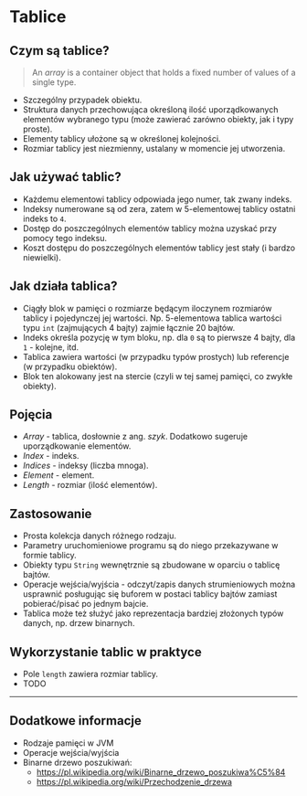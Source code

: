 # Tablice


## Czym są tablice?

> An *array* is a container object that holds a fixed number of values of a single type.

* Szczególny przypadek obiektu.
* Struktura danych przechowująca określoną ilość uporządkowanych elementów wybranego typu (może zawierać zarówno
obiekty, jak i typy proste).
* Elementy tablicy ułożone są w określonej kolejności.
* Rozmiar tablicy jest niezmienny, ustalany w momencie jej utworzenia.


## Jak używać tablic?

* Każdemu elementowi tablicy odpowiada jego numer, tak zwany indeks.
* Indeksy numerowane są od zera, zatem w 5-elementowej tablicy ostatni indeks to `4`.
* Dostęp do poszczególnych elementów tablicy można uzyskać przy pomocy tego indeksu.
* Koszt dostępu do poszczególnych elementów tablicy jest stały (i bardzo niewielki).


## Jak działa tablica?

* Ciągły blok w pamięci o rozmiarze będącym iloczynem rozmiarów tablicy i pojedynczej jej wartości.
Np. 5-elementowa tablica wartości typu `int` (zajmujących 4 bajty) zajmie łącznie 20 bajtów.
* Indeks określa pozycję w tym bloku, np. dla `0` są to pierwsze 4 bajty, dla `1` - kolejne, itd.
* Tablica zawiera wartości (w przypadku typów prostych) lub referencje (w przypadku obiektów).
* Blok ten alokowany jest na stercie (czyli w tej samej pamięci, co zwykłe obiekty).


## Pojęcia

* *Array* - tablica, dosłownie z ang. *szyk*. Dodatkowo sugeruje uporządkowanie elementów.
* *Index* - indeks.
* *Indices* - indeksy (liczba mnoga).
* *Element* - element.
* *Length* - rozmiar (ilość elementów).


## Zastosowanie

* Prosta kolekcja danych różnego rodzaju.
* Parametry uruchomieniowe programu są do niego przekazywane w formie tablicy.
* Obiekty typu `String` wewnętrznie są zbudowane w oparciu o tablicę bajtów.
* Operacje wejścia/wyjścia - odczyt/zapis danych strumieniowych można usprawnić posługując się buforem w postaci
tablicy bajtów zamiast pobierać/pisać po jednym bajcie.
* Tablica może też służyć jako reprezentacja bardziej złożonych typów danych, np. drzew binarnych.


## Wykorzystanie tablic w praktyce

* Pole `length` zawiera rozmiar tablicy.
* TODO

---

## Dodatkowe informacje

* Rodzaje pamięci w JVM
* Operacje wejścia/wyjścia
* Binarne drzewo poszukiwań:
    * https://pl.wikipedia.org/wiki/Binarne_drzewo_poszukiwa%C5%84
    * https://pl.wikipedia.org/wiki/Przechodzenie_drzewa
   
